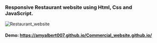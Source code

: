 ### Responsive Restaurant website using Html, Css and JavaScript.

![Restaurant_website](https://github.com/amyalbert007/Commercial_website.github.io/blob/main/Website/restaurant-webpage.jpg)


#### Demo:  https://amyalbert007.github.io/Commercial_website.github.io/




